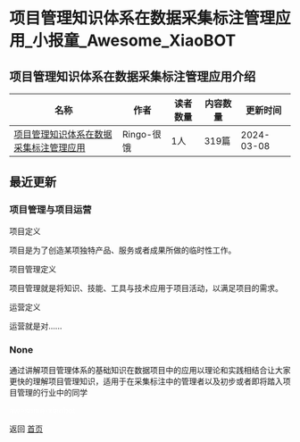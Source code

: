 # 项目管理知识体系在数据采集标注管理应用_小报童_Awesome_XiaoBOT

## 项目管理知识体系在数据采集标注管理应用介绍
>   
  


|名称|作者|读者数量|内容数量|更新时间|
|---|---|---|---|---|
|[项目管理知识体系在数据采集标注管理应用](https://xiaobot.net/p/950315?refer=0b133df9-27dc-423b-8101-639049001c13)|Ringo-很饿|1人|319篇|2024-03-08|

## 最近更新
### 项目管理与项目运营

项目定义

项目是为了创造某项独特产品、服务或者成果所做的临时性工作。

项目管理定义

项目管理就是将知识、技能、工具与技术应用于项目活动，以满足项目的需求。

运营定义

运营就是对......

### None

通过讲解项目管理体系的基础知识在数据项目中的应用以理论和实践相结合让大家更快的理解项目管理知识，适用于在采集标注中的管理者以及初步或者即将踏入项目管理的行业中的同学


<a href="https://github.com/Reno9527/awesome-xiaobot" style="color: white; text-decoration: none;">awesome-xiaobot</a>

返回 [首页](../README.md)
